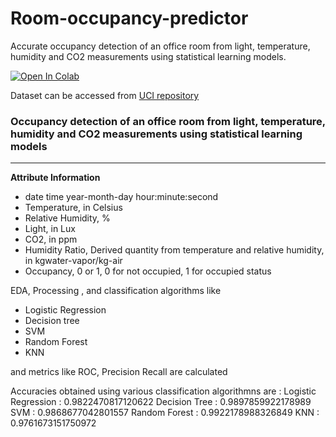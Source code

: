 # Room-occupancy-predictor
Accurate occupancy detection of an office room from light, temperature, humidity and CO2 measurements using statistical learning models.


[![Open In Colab](https://colab.research.google.com/assets/colab-badge.svg)](https://colab.research.google.com/github/bhargavyagnik/Room-occupancy-predictor/blob/main/AI_project_occupancy_prediction.ipynb)

Dataset can be accessed from [UCI repository](https://archive.ics.uci.edu/ml/datasets/Occupancy+Detection+)

### Occupancy detection of an office room from light, temperature, humidity and CO2 measurements using statistical learning models
---
**Attribute Information**
- date time year-month-day hour:minute:second
- Temperature, in Celsius
- Relative Humidity, %
- Light, in Lux
- CO2, in ppm
- Humidity Ratio, Derived quantity from temperature and relative humidity, in kgwater-vapor/kg-air
- Occupancy, 0 or 1, 0 for not occupied, 1 for occupied status

EDA, Processing , and classification algorithms like 
- Logistic Regression
- Decision tree
- SVM
- Random Forest
- KNN

and metrics like ROC, Precision Recall are calculated

Accuracies obtained using various classification algorithmns are :
Logistic Regression : 0.9822470817120622
Decision Tree : 0.9897859922178989
SVM : 0.9868677042801557 
Random Forest : 0.9922178988326849
KNN : 0.9761673151750972
